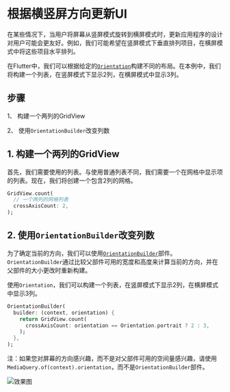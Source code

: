 # 根据横竖屏方向更新UI

在某些情况下，当用户将屏幕从竖屏模式旋转到横屏模式时，更新应用程序的设计对用户可能会更友好。例如，我们可能希望在竖屏模式下垂直排列项目，在横屏模式中将这些项目水平排列。

在Flutter中，我们可以根据给定的[`Orientation`](https://docs.flutter.io/flutter/widgets/Orientation-class.html)构建不同的布局。在本例中，我们将构建一个列表，在竖屏模式下显示2列，在横屏模式中显示3列。

## 步骤

1、 构建一个两列的GridView

2、 使用`OrientationBuilder`改变列数

## 1. 构建一个两列的GridView

首先，我们需要使用的列表。与使用普通列表不同，我们需要一个在网格中显示项的列表。现在，我们将创建一个包含2列的网格。

```dart
GridView.count(
  // 一个两列的网格列表
  crossAxisCount: 2,
);
```

## 2. 使用`OrientationBuilder`改变列数

为了确定当前的方向，我们可以使用[`OrientationBuilder`](https://docs.flutter.io/flutter/widgets/OrientationBuilder-class.html)部件。`OrientationBuilder`通过比较父部件可用的宽度和高度来计算当前的方向，并在父部件的大小更改时重新构建。

使用`Orientation`，我们可以构建一个列表，在竖屏模式下显示2列，在横屏模式中显示3列。

```dart
OrientationBuilder(
  builder: (context, orientation) {
    return GridView.count(
      crossAxisCount: orientation == Orientation.portrait ? 2 : 3,
    );
  },
);
```

注：如果您对屏幕的方向感兴趣，而不是对父部件可用的空间量感兴趣，请使用`MediaQuery.of(context).orientation`，而不是`OrientationBuilder`部件。

![效果图](https://flutter.io/images/cookbook/orientation.gif)

